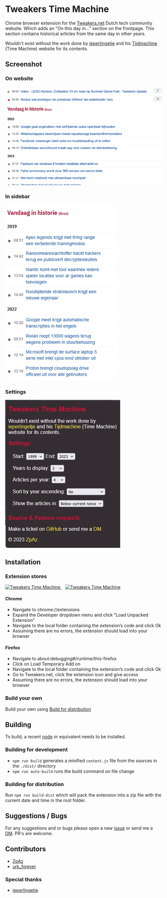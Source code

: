 # Tweakers Time Machine

Chrome browser extension for the [Tweakers.net](https://tweakers.net) Dutch tech community website. Which adds an "On this day in..." section on the frontpage.
This section contains historical articles from the same day in other years.

Wouldn't exist without the work done by [ieperlingetje](https://tweaker.me/ieperlingetje) and his [Tijdmachine](https://randomize.be/wot_tijdmachine/) (Time Machine) website for its contents.

## Screenshot
### On website
![Screenshot](./screenshot.png)

### In sidebar
![Screenshot](./screenshot-sidebar.png)

### Settings
![Settings](./settings.png)

## Installation

### Extension stores
<a href="https://addons.mozilla.org/en-GB/firefox/addon/tweakers-time-machine/">
    <img src="https://upload.wikimedia.org/wikipedia/commons/thumb/2/28/Firefox_logo%2C_2017.svg/1920px-Firefox_logo%2C_2017.svg.png" alt="Tweakers Time Machine" width="64px">
</a>
&nbsp;&nbsp;
<a href="https://chromewebstore.google.com/detail/tweakers-time-machine/opkkjabcgdjmimeikholjibnhaeooobi?authuser=0&hl=en">
    <img src="https://upload.wikimedia.org/wikipedia/commons/thumb/e/e1/Google_Chrome_icon_%28February_2022%29.svg/1920px-Google_Chrome_icon_%28February_2022%29.svg.png" alt="Tweakers Time Machine" width="64px">
</a>

#### Chrome
- Navigate to chrome://extensions
- Expand the Developer dropdown menu and click “Load Unpacked Extension”
- Navigate to the local folder containing the extension’s code and click Ok
- Assuming there are no errors, the extension should load into your browser

#### Firefox
- Navigate to about:debugging#/runtime/this-firefox
- Click on Load Temporary Add on
- Navigate to the local folder containing the extension’s code and click Ok
- Go to Tweakers.net, click the extension icon and give access
- Assuming there are no errors, the extension should load into your browser

### Build your own
Build your own using [Build for distribution](#building-for-distribution)

## Building 
To build, a recent [node](https://nodejs.org/en) or equivalent needs to be installed.  

### Building for development
- `npm run build` generates a minified `content.js` file from the sources in the `./dist/` directory
- `npm run auto-build` runs the build command on file change

### Building for distribution
Run `npm run build-dist` which will pack the extension into a zip file with the current date and time in the root folder.

## Suggestions / Bugs
For any suggestions and or bugs please open a new [issue](https://github.com/matthijn/topic-tattle/issues) or send me a [DM](https://gathering.tweakers.net/forum/pm_new_message). PR's are welcome.  

## Contributors
- [ZpAz](https://tweaker.me/zpaz)
- [urk_forever](https://tweaker.me/urk_forever)

### Special thanks
- [ieperlingetje](https://tweaker.me/ieperlingetje)